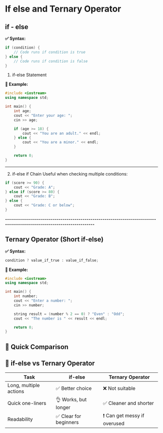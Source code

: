 # If else and Ternary Operator

## if - else

**✅ Syntax:**
```c++
if (condition) {
    // Code runs if condition is true
} else {
    // Code runs if condition is false
}
```
1. if-else Statement

**🔧 Example:**
```c++
#include <iostream>
using namespace std;

int main() {
    int age;
    cout << "Enter your age: ";
    cin >> age;

    if (age >= 18) {
        cout << "You are an adult." << endl;
    } else {
        cout << "You are a minor." << endl;
    }

    return 0;
}
```

---------------------------------------------------------------------------------------------------------------------------


2. if-else if Chain
Useful when checking multiple conditions:
```c++
if (score >= 90) {
    cout << "Grade: A";
} else if (score >= 80) {
    cout << "Grade: B";
} else {
    cout << "Grade: C or below";
}
```

**-------------------------------------------------------------------------------------------------------------------------**

## Ternary Operator (Short if-else)
**✅ Syntax:**
```c++
condition ? value_if_true : value_if_false;
```

**🔧 Example:**
```c++
#include <iostream>
using namespace std;

int main() {
    int number;
    cout << "Enter a number: ";
    cin >> number;

    string result = (number % 2 == 0) ? "Even" : "Odd";
    cout << "The number is " << result << endl;

    return 0;
}
```

## 🔁 Quick Comparison
## 🧠 if-else vs Ternary Operator

| Task                  | if-else                  | Ternary Operator             |
|-----------------------|---------------------------|-------------------------------|
| Long, multiple actions| ✅ Better choice           | ❌ Not suitable                |
| Quick one-liners      | 👌 Works, but longer       | ✅ Cleaner and shorter         |
| Readability           | ✅ Clear for beginners     | ❗ Can get messy if overused   |
